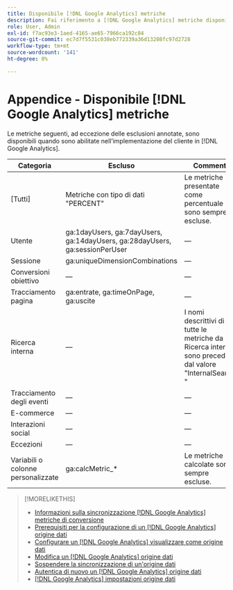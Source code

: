 ```yaml
---
title: Disponibile [!DNL Google Analytics] metriche
description: Fai riferimento a [!DNL Google Analytics] metriche disponibili per le origini dati.
role: User, Admin
exl-id: f7ac93e3-1aed-4165-ae65-7966ca192c84
source-git-commit: ec7d7f5531c038eb772339a36d13208fc97d2728
workflow-type: tm+mt
source-wordcount: '141'
ht-degree: 0%

---
```


# Appendice - Disponibile [!DNL Google Analytics] metriche

Le metriche seguenti, ad eccezione delle esclusioni annotate, sono disponibili quando sono abilitate nell’implementazione del cliente in [!DNL Google Analytics].

<!-- Notes as FYI to self:
>[!NOTE]
>
>* For some of these metrics, [!DNL Google] assigns the friendly name, and the name is consistent. For some metrics, the advertiser assigns the friendly name in [!DNL Google Analytics], and the name has a dynamic value.
>* Some metrics are assigned at the property level, and others are assigned at the view level.
-->

| Categoria | Escluso | Commenti |
| ---- | ---- | ---- |
| \[Tutti\] | Metriche con tipo di dati &quot;PERCENT&quot; | Le metriche presentate come percentuale sono sempre escluse. |
| Utente | ga:1dayUsers, ga:7dayUsers, ga:14dayUsers, ga:28dayUsers, ga:sessionPerUser | — |
| Sessione | ga:uniqueDimensionCombinations | — |
| Conversioni obiettivo | — | — |
| Tracciamento pagina | ga:entrate, ga:timeOnPage, ga:uscite | — |
| Ricerca interna | — | I nomi descrittivi di tutte le metriche da Ricerca interna sono preceduti dal valore &quot;InternalSearch: &quot; |
| Tracciamento degli eventi | — | — |
| E-commerce | — | — |
| Interazioni social | — | — |
| Eccezioni | — | — |
| Variabili o colonne personalizzate | ga:calcMetric_* | Le metriche calcolate sono sempre escluse. |

>[!MORELIKETHIS]
>
>* [Informazioni sulla sincronizzazione [!DNL Google Analytics] metriche di conversione](data-source-about.md)
>* [Prerequisiti per la configurazione di un [!DNL Google Analytics] origine dati](data-source-prerequisites.md)
>* [Configurare un [!DNL Google Analytics] visualizzare come origine dati](data-source-configure.md)
>* [Modifica un [!DNL Google Analytics] origine dati](data-source-edit.md)
>* [Sospendere la sincronizzazione di un&#39;origine dati](data-source-pause.md)
>* [Autentica di nuovo un [!DNL Google Analytics] origine dati](data-source-reauthenticate.md)
>* [[!DNL Google Analytics] impostazioni origine dati](data-source-settings.md)

